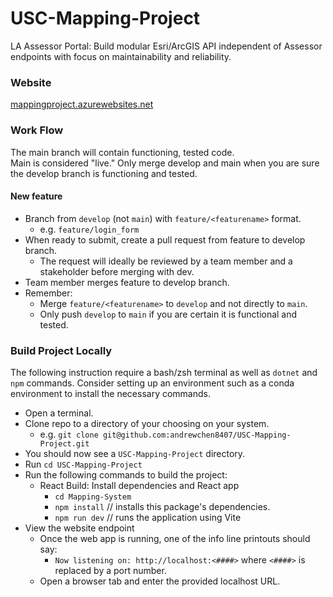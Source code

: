 # USC-Mapping-Project

LA Assessor Portal: Build modular Esri/ArcGIS API independent of Assessor endpoints with focus on maintainability and reliability.

### Website

[mappingproject.azurewebsites.net](https://mappingproject.azurewebsites.net/)

### Work Flow

The main branch will contain functioning, tested code.  
Main is considered "live." Only merge develop and main when you are sure the develop branch is functioning and tested.

#### New feature

* Branch from `develop` (not `main`) with `feature/<featurename>` format.
  * e.g. `feature/login_form`
* When ready to submit, create a pull request from feature to develop branch.
  * The request will ideally be reviewed by a team member and a stakeholder before merging with dev.
* Team member merges feature to develop branch.
* Remember:
  * Merge `feature/<featurename>` to `develop` and not directly to `main`.
  * Only push `develop` to `main` if you are certain it is functional and tested.

### Build Project Locally

The following instruction require a bash/zsh terminal as well as `dotnet` and `npm` commands.
Consider setting up an environment such as a conda environment to install the necessary commands.

* Open a terminal.
* Clone repo to a directory of your choosing on your system.
  * e.g. `git clone git@github.com:andrewchen8407/USC-Mapping-Project.git`
* You should now see a `USC-Mapping-Project` directory.
* Run `cd USC-Mapping-Project`
* Run the following commands to build the project:
  * React Build: Install dependencies and React app
    * `cd Mapping-System`
    * `npm install`   // installs this package's dependencies.
    * `npm run dev`   // runs the application using Vite
* View the website endpoint
  * Once the web app is running, one of the info line printouts should say:
    * `Now listening on: http://localhost:<####>` where `<####>` is replaced by a port number.
  * Open a browser tab and enter the provided localhost URL.